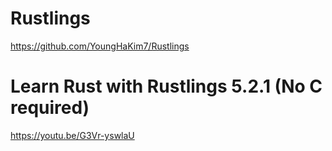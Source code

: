 # Rustlings

https://github.com/YoungHaKim7/Rustlings


# Learn Rust with Rustlings 5.2.1 (No C required)

https://youtu.be/G3Vr-yswlaU


